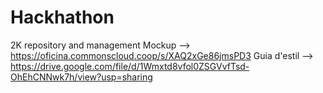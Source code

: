 # Hackhathon
2K repository and management
Mockup --> https://oficina.commonscloud.coop/s/XAQ2xGe86jmsPD3
Guia d'estil --> https://drive.google.com/file/d/1Wmxtd8vfol0ZSGVvfTsd-OhEhCNNwk7h/view?usp=sharing
